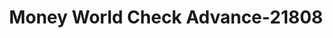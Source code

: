 ---
f_zip-code: 37774
f_state-code: TN
title: Money World Check Advance-21808
f_phone: 865-458-4442
f_city-only: Loudon
f_address: 907 Mulberry Street Loudon
f_location-unique-id: '21808'
slug: money-world-check-advance-21808
updated-on: '2024-05-30T13:46:58.046Z'
created-on: '2024-05-30T13:36:59.803Z'
published-on: '2024-05-30T13:54:32.469Z'
f_city-state: cms/city/loudon-tn.md
f_company: cms/company/money-world-check-advance.md
f_state: cms/state/tennessee.md
layout: '[payday-loan].html'
tags: payday-loan
---